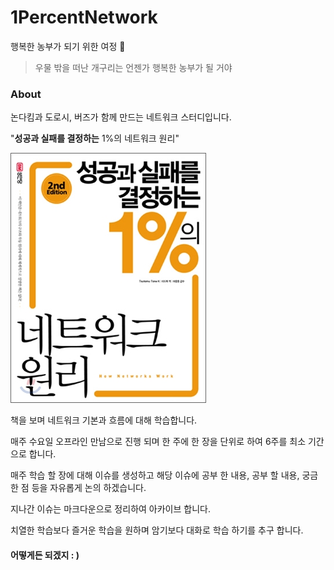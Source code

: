 
# 1PercentNetwork
행복한 농부가 되기 위한 여정 🌝

> 우물 밖을 떠난 개구리는 언젠가 행복한 농부가 될 거야


### About
논다킴과 도로시, 버즈가 함께 만드는 네트워크 스터디입니다.

"**성공과 실패를 결정하는** 1%의 네트워크 원리" 

![img](/img/6871551.jpg)

책을 보며 네트워크 기본과 흐름에 대해 학습합니다.

매주 수요일 오프라인 만남으로 진행 되며 한 주에 한 장을 단위로 하여 6주를 최소 기간으로 합니다.

매주 학습 할 장에 대해 이슈를 생성하고 해당 이슈에 공부 한 내용, 공부 할 내용, 궁금한 점 등을 자유롭게 논의 하겠습니다.

지나간 이슈는 마크다운으로 정리하여 아카이브 합니다.

치열한 학습보다 즐거운 학습을 원하며 암기보다 대화로 학습 하기를 추구 합니다.

#### 어떻게든 되겠지 : )




